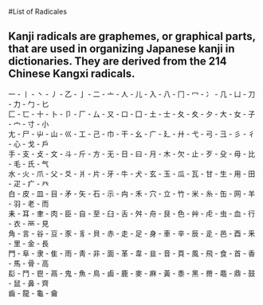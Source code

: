 #List of Radicales

Kanji radicals are graphemes, or graphical parts, that are used in organizing Japanese kanji in dictionaries. They are derived from the 214 Chinese Kangxi radicals.
-
一 - 丨 - 丶 - 丿 - 乙 - 亅 - 二 - 亠 - 人 - 儿 - 入 - 八 - 冂 - 冖 - 冫 - 几 - 凵 - 刀 - 力 - 勹 - 匕  
匚 - 匸 - 十 - 卜 - 卩 - 厂 - 厶 - 又 - 口 - 囗 - 土 - 士 - 夂 - 夊 - 夕 - 大 - 女 - 子 - 宀 - 寸 - 小  
尢 - 尸 - 屮 - 山 - 巛 - 工 - 己 - 巾 - 干 - 幺 - 广 - 廴 - 廾 - 弋 - 弓 - 彐 - 彡 - 彳 - 心 - 戈 - 戶   
手 - 支 - 攴 - 文 - 斗 - 斤 - 方 - 无 - 日 - 曰 - 月 - 木 - 欠 - 止 - 歹 - 殳 - 毋 - 比 - 毛 - 氏 - 气  
水 - 火 - 爪 - 父 - 爻 - 爿 - 片 - 牙 - 牛 - 犬 - 玄 - 玉 - 瓜 - 瓦 - 甘 - 生 - 用 - 田 - 疋 - 疒 - 癶  
白 - 皮 - 皿 - 目 - 矛 - 矢 - 石 - 示 - 禸 - 禾 - 穴 - 立 - 竹 - 米 - 糸 - 缶 - 网 - 羊 - 羽 - 老 - 而  
耒 - 耳 - 聿 - 肉 - 臣 - 自 - 至 - 臼 - 舌 - 舛 - 舟 - 艮 - 色 - 艸 - 虍 - 虫 - 血 - 行 - 衣 - 襾 - 見  
角 - 言 - 谷 - 豆 - 豕 - 豸 - 貝 - 赤 - 走 - 足 - 身 - 車 - 辛 - 辰 - 辵 - 邑 - 酉 - 釆 - 里 - 金 - 長  
門 - 阜 - 隶 - 隹 - 雨 - 靑 - 非 - 面 - 革 - 韋 - 韭 - 音 - 頁 - 風 - 飛 - 食 - 首 - 香 - 馬 - 骨 - 高  
髟 - 鬥 - 鬯 - 鬲 - 鬼 - 魚 - 鳥 - 鹵 - 鹿 - 麥 - 麻 - 黃 - 黍 - 黑 - 黹 - 黽 - 鼎 - 鼓 - 鼠 - 鼻 - 齊  
齒 - 龍 - 龜 - 龠